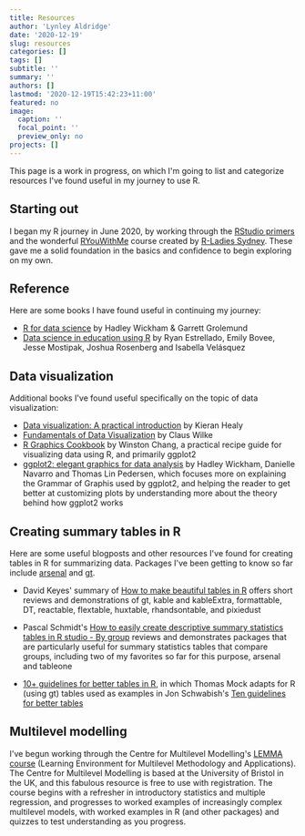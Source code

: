 ```yaml
---
title: Resources
author: 'Lynley Aldridge'
date: '2020-12-19'
slug: resources
categories: []
tags: []
subtitle: ''
summary: ''
authors: []
lastmod: '2020-12-19T15:42:23+11:00'
featured: no
image:
  caption: ''
  focal_point: ''
  preview_only: no
projects: []
---
```


This page is a work in progress, on which I'm going to list and categorize resources I've found useful in my journey to use R.

## Starting out
I began my R journey in June 2020, by working through the [RStudio primers](https://rstudio.cloud/learn/primers) and the wonderful [RYouWithMe](https://rladiessydney.org/courses/ryouwithme/) course created by [R-Ladies Sydney](https://rladiessydney.org/). These gave me a solid foundation in the basics and confidence to begin exploring on my own. 

## Reference
Here are some books I have found useful in continuing my journey:

* [R for data science](https://r4ds.had.co.nz/) by Hadley Wickham & Garrett Grolemund
* [Data science in education using R](https://datascienceineducation.com/) by Ryan Estrellado, Emily Bovee, Jesse Mostipak, Joshua Rosenberg and Isabella Vel&#225;squez

## Data visualization
Additional books I've found useful specifically on the topic of data visualization:

* [Data visualization: A practical introduction](https://socviz.co/) by Kieran Healy
* [Fundamentals of Data Visualization](https://clauswilke.com/dataviz/) by Claus Wilke
* [R Graphics Cookbook](https://r-graphics.org/) by Winston Chang, a practical recipe guide for visualizing data using R, and primarily ggplot2
* [ggplot2: elegant graphics for data analysis](https://ggplot2-book.org/index.html) by Hadley Wickham, Danielle Navarro and Thomas Lin Pedersen, which focuses more on explaining the Grammar of Graphis used by ggplot2, and helping the reader to get better at customizing plots by understanding more about the theory behind how ggplot2 works 

## Creating summary tables in R
Here are some useful blogposts and other resources I've found for creating tables in R for summarizing data. Packages I've been getting to know so far include [arsenal](https://www.rdocumentation.org/packages/arsenal/versions/3.5.0) and [gt](https://gt.rstudio.com/).

* David Keyes' summary of [How to make beautiful tables in R](https://rfortherestofus.com/2019/11/how-to-make-beautiful-tables-in-r/) offers short reviews and demonstrations of gt, kable and kableExtra, formattable, DT, reactable, flextable, huxtable, rhandsontable, and pixiedust

* Pascal Schmidt's [How to easily create descriptive summary statistics tables in R studio - By group](https://thatdatatho.com/2018/08/20/easily-create-descriptive-summary-statistic-tables-r-studio/) reviews and demonstrates packages that are particularly useful for summary statistics tables that compare groups, including two of my favorites so far for this purpose, arsenal and tableone

* [10+ guidelines for better tables in R](https://themockup.blog/posts/2020-09-04-10-table-rules-in-r/), in which Thomas Mock adapts for R (using gt) tables used as examples in Jon Schwabish's [Ten guidelines for better tables](https://www.cambridge.org/core/journals/journal-of-benefit-cost-analysis/article/ten-guidelines-for-better-tables/74C6FD9FEB12038A52A95B9FBCA05A12) 

## Multilevel modelling
I've begun working through the Centre for Multilevel Modelling's [LEMMA course](https://www.cmm.bris.ac.uk/lemma/course/) (Learning Environment for Multilevel Methodology and Applications). The Centre for Multilevel Modelling is based at the University of Bristol in the UK, and this fabulous resource is free to use with registration. The course begins with a refresher in introductory statistics and multiple regression, and progresses to worked examples of increasingly complex multilevel models, with worked examples in R (and other packages) and quizzes to test understanding as you progress.  

